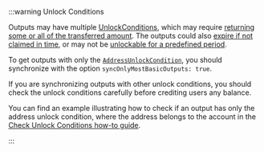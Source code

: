 :::warning Unlock Conditions

Outputs may have multiple [UnlockConditions](/tips/tips/TIP-0018/#unlock-conditions), which may require [returning some or all of the transferred amount](/tips/tips/TIP-0018/#storage-deposit-return-unlock-condition). The outputs could also [expire if not claimed in time](/tips/tips/TIP-0018/#expiration-unlock-condition), or may not be [unlockable for a predefined period](/tips/tips/TIP-0018/#timelock-unlock-condition).

To get outputs with only the [`AddressUnlockCondition`](/tips/tips/TIP-0018/#address-unlock-condition), you should synchronize with the option `syncOnlyMostBasicOutputs: true`.

If you are synchronizing outputs with other unlock conditions, you should check the unlock conditions carefully before crediting users any balance.

You can find an example illustrating how to check if an output has only the address unlock condition, where the address belongs to the account in the [Check Unlock Conditions how-to guide](https://github.com/iotaledger/iota-sdk/blob/develop/bindings/nodejs/examples/wallet/17-check-unlock-conditions.ts).

:::
